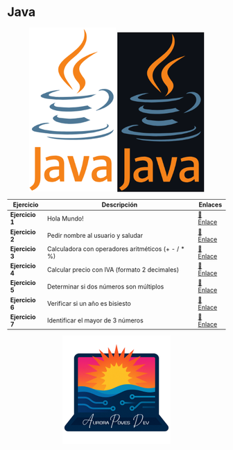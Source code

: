 # Java

<p align="center">
  <img src="https://raw.githubusercontent.com/APoves/Java/main/claro.png#gh-light-mode-only" alt="Logo modo claro" width="200">
  <img src="https://raw.githubusercontent.com/APoves/Java/main/oscuro.png#gh-dark-mode-only" alt="Logo modo oscuro" width="200">
</p>






| Ejercicio | Descripción | Enlaces |
|-----------|-------------|---------|
| **Ejercicio 1** | Hola Mundo! | [🔗 Enlace](https://github.com/APoves/Java/tree/Ejercicio-01) |
| **Ejercicio 2** | Pedir nombre al usuario y saludar | [🔗 Enlace](https://github.com/APoves/Java/tree/Ejercicio-02) |
| **Ejercicio 3** | Calculadora con operadores aritméticos (+ - / * %) | [🔗 Enlace](https://github.com/APoves/Java/tree/Ejercicio-03) |
| **Ejercicio 4** | Calcular precio con IVA (formato 2 decimales) | [🔗 Enlace](https://github.com/APoves/Java/tree/Ejercicio-04) |
| **Ejercicio 5** | Determinar si dos números son múltiplos | [🔗 Enlace](https://github.com/APoves/Java/tree/Ejercicio-05) |
| **Ejercicio 6** | Verificar si un año es bisiesto | [🔗 Enlace](https://github.com/APoves/Java/tree/Ejercicio-06) |
| **Ejercicio 7** | Identificar el mayor de 3 números | [🔗 Enlace](https://github.com/APoves/Java/tree/Ejercicio-07) |


<p align="center">
<img src="https://github.com/APoves/APoves/blob/main/logo.png" alt="Mi Logo" width="250"/>
</p>
